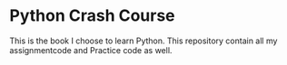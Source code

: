# Python Crash Course
This is the book I choose to learn Python. 
This repository contain all my assignmentcode and Practice code as well.
